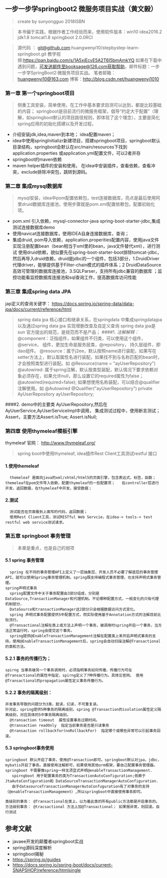 ## 一步一步学springboot2 微服务项目实战（黄文毅）

> create by sunyongguo  2018ISBN

> 本书偏于实践，根据作者工作经验而来，使用软件版本：win10 idea2016.2 jdk1.8 tomcat1.8 springboot 2.0.0RCI

> 源代码 ： git@github.com:huangwenyi10/stepbystep-learn-springboot.git  教学视频:https://pan.baidu.com/s/1A5xjEcvE5A2T6I5bmAmkYQ
> 如果在下载中遇到问题，可发送邮件至booksage@126.com获取帮助，邮件标题：一步一步学SpringBoot2:微服务项目实战。
> 笔者邮箱：huangwenyi10@163.com  博客：http://blog.csdn.net/huangwenyi1010


### 第一章 第一个springboot项目
>  侧重工具安装，简单使用，在工作中基本要求目测可以达到，都是比较基础的内容；
      springboot是目前流行的微服务框架，倡导“约定大于配置”（理解，如springboot默认的项目路径规则，即体现了这个理念），主要是简化spring应用的初始化搭建以及开发过程，
   * 介绍安装jdk,idea,maven到本地； idea配置maven；
   * idea中使用springInitializr新建项目，搭建springboot项目，springboot默认目录结构，springboot会默认在src/main/resources下找到application.properties 或application.yml配置文件，可以2者并存
   * springboot的maven依赖
   * maven helper插件的安装和使用， 在idea中安装插件，查看依赖，查看冲突，exclude排除冲突包，跳转到源码。

### 第二章 集成mysql数据库
> mysql安装，idea中pom配置依赖包，test连接数据库，亮点是最后使用阿里druid数据库连接池，使用步骤就是pom.xml配置依赖包，配置初始化项。
   * pom.xml 引入依赖，mysql-connector-java spring-boot-starter-jdbc,集成测试连接数据库demo
   * 使用navicat连接数据库，使用IDEA自身连接数据库，查询；
   * 集成druid, pom导入依赖，application.properities配置内容，使用java文件实现注册配置bean（bean相当于xml里的bean，java文件替代xml），进行测试
      使用druid依赖，貌似要先在spring-boot-starter-boot排除tomcat-jdbc，然后再导入druid依赖，druid是jdbc的一个组件，包括3部分，1.DruidDriver代理driver，能够提供基于Filter-chain模式的插件体系；2
      DruidDataSource高效可管理的数据库连接池，3.SQLParser，支持所有jdbc兼容的数据库 ；监控功能看监控数据库连接池和sql查询工作，提高数据库访问性能
  
### 第三章 集成spring data JPA
  jap定义的查询关键字： https://docs.spring.io/spring-data/data-jpa/docs/current/reference/html
> spring data jpa 核心接口和继承关系，在springdata 中集成springdatajpa 以及通过spring data jpa 实现增删改查及自定义查询
   spring data jpa是sun 官方提出的规范，是规范而不是产品； 
####1. *注解解释：*
      @component：泛指组件，如果组件不归类，可以使用这个组件， @service， 组件，更加生命是服务层类，@repository， 持久层组件，即dao组件。
      @resource：属于j2ee，默认按照name进行装配，如果写在setter方法上，默认取属性名进行装配，如果找不到与名称匹配的bean时，才会按照类型进行装配。如 @Resource(name = "ayUserRepository")
      @autowired: 属于spring注解，默认按类型装配，默认情况下要求依赖对象必须存在，如果允许null，那么设置它的required属性为false； @autowired(required=false);
       如果想使用名称装配，可以结合@qualifier注解使用。如
       @Autowired
       @Qualifier("ayUserRepository")
       private AyUserRepository ayUserRepository;

####2. demo中的主要类
      AyUserRepository,然后在AyUserService,AyUserServiceImpl中调用， 集成测试过程中，使用断言测试；Assert，主要方法Assert.isTrue; Assert.isNull;
   
   
### 第四章 使用thymeleaf模板引擎
thymeleaf 官网： http://www.thymeleaf.org/
> spring boot中使用thymeleaf, idea插件Rest Client工具测试restful 接口
#### 1.使用themeleaf  
      themeleaf 是面向java的xml/xhtml/html5的页面引擎，包含表达式，标签，函数；  themeleaf在pom文件导入依赖，配置thymeleaf的一些配置项；   在controller层进行开发，返回数据，在thymeleaf中开发，接受数据；
#### 2.测试
      测试能否在页面看到上面写的代码，返回数据；
      使用Rest Client工具，测试RESTful Web Servcie，在idea-> tools-> test restful web service测试请求。


### 第五章 springboot 事务管理
> 本章是重点，也是自己的弱项
#### 5.1 spring 事务管理
      spring 在不同的事务管理API上定义了一层抽象层，开发人员不必要了解底层的事务管理API，就可以使用Spring事务管理机制。spring既支持编程式事务管理，也支持声明式事务管理。
    spring声明式事务
      spring配置文件中关于事务配置由3部分组成，分别是DataSource,TransactionManager和代理机制。不论哪种配置方式，一般变化的只有代理机制部分，
      DataSource和transactionManager这2部分只会根据数据访问方式变化。
      spring 声明式事务配置提供5中配置方式，而实际使用基于Annotation方式的注解目前比较流行。
      @Transactional注解在类上或方法上声明一个事务，被调用时spring开启一个事务，当方法正常运行时，spring会提交这个事务。
      spring提供@EnableTransactionManagement注解在配置类上来开启声明式事务的支持，使用@EnableTransactionManagement后，spring会自动扫描注解@Transactional的类和方法。
#### 5.2.1 事务的传播行为；  
    spirng 当事务被另一个事务调用时，必须指明事务如何传播，传播行为可在@Transactional的属性中指定，spirng定义了7种传播行为。具体见官网。 使用@Transactional的propagation属性定义事务传播行为。
#### 5.2.2 事务的隔离级别：
    并发事务导致的问题分为3类，脏读，幻读，不可重复读。
    针对此，spring提供5种事务的隔离级别，spring @Transaction的isolation属性定义隔离级别，对应具体的5中事务隔离级别。
      @transaction timeout  属性设置事务过期时间。
      @transaction readOnly  指定当前事务是否是只读事务
      @transaction rollbackfor(noRollbackFor)  指定哪个或哪些异常可以引起事务回滚。
    
#### 5.3 springboot事务使用
    springboot 默认开启了事务，使用@Transaction即可。springboot默认对jpa，jdbc，mybatis开启了事务。直接使用注解即可，如果使用其他orm框架，要自己配置事务管理器。 springboot 不需要像spring一样无须显式声明@enableTransactionManagement.
       spirngboot 用于配置事务的类为TransactionAutoConfiguration;依赖于JtaAutoConfiguration和 DataSourceTransactionManagerAutoConfiguration. 
       由于datasourceTransactionManagerAutoConfuguration有了对事务的支持（@enableTransactionManagement）,所以springboot中直接使用事务即可。

    类级别的事务： @Transactional在类上，以为着此类的所有public方法都是开启事务的。
    方法级别事务： @tracsactional 方法上加@Transactional； 如果报异常，则回滚。自行测试






## 参考文献
 * javaee开发的颠覆者springboot实战
 * spring源码深度解析
 * springboot揭秘
 * https://spring.io/guides
 * https://docs.spring.io/spring-boot/docs/current-SNAPSHOP/reference/htmlsingle
